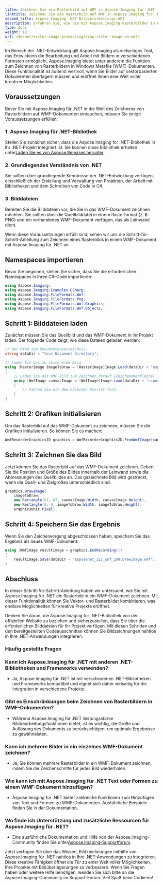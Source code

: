 ```yaml
---
title: Zeichnen Sie ein Rasterbild auf WMF in Aspose.Imaging für .NET
linktitle: Zeichnen Sie ein Rasterbild auf WMF in Aspose.Imaging für .NET
second_title: Aspose.Imaging .NET-Bildverarbeitungs-API
description: Erfahren Sie, wie Sie mit Aspose.Imaging Rasterbilder in WMF-Dokumenten in .NET zeichnen. Werten Sie Ihre .NET-Projekte mit kreativen Bildüberlagerungen auf.
type: docs
weight: 12
url: /de/net/vector-image-processing/draw-raster-image-on-wmf/
---
```


Im Bereich der .NET-Entwicklung gilt Aspose.Imaging als vielseitiges Tool, das Entwicklern die Bearbeitung und Arbeit mit Bildern in verschiedenen Formaten ermöglicht. Aspose.Imaging bietet unter anderem die Funktion zum Zeichnen von Rasterbildern in Windows Metafile (WMF)-Dokumenten. Diese Funktionalität ist äußerst wertvoll, wenn Sie Bilder auf vektorbasierten Dokumenten überlagern müssen und eröffnet Ihnen eine Welt voller kreativer Möglichkeiten.

## Voraussetzungen

Bevor Sie mit Aspose.Imaging für .NET in die Welt des Zeichnens von Rasterbildern auf WMF-Dokumenten eintauchen, müssen Sie einige Voraussetzungen erfüllen:

### 1. Aspose.Imaging für .NET-Bibliothek

 Stellen Sie zunächst sicher, dass die Aspose.Imaging for .NET-Bibliothek in Ihr .NET-Projekt integriert ist. Sie können diese Bibliothek erhalten unter[Laden Sie es von Aspose.Releases herunter](https://releases.aspose.com/imaging/net/).

### 2. Grundlegendes Verständnis von .NET

Sie sollten über grundlegende Kenntnisse der .NET-Entwicklung verfügen, einschließlich der Erstellung und Verwaltung von Projekten, der Arbeit mit Bibliotheken und dem Schreiben von Code in C#.

### 3. Bilddateien

Bereiten Sie die Bilddateien vor, die Sie in das WMF-Dokument zeichnen möchten. Sie sollten über die Quellbilddatei in einem Rasterformat (z. B. PNG) und ein vorhandenes WMF-Dokument verfügen, das als Leinwand dient.

Wenn diese Voraussetzungen erfüllt sind, sehen wir uns die Schritt-für-Schritt-Anleitung zum Zeichnen eines Rasterbilds in einem WMF-Dokument mit Aspose.Imaging für .NET an.

## Namespaces importieren

Bevor Sie beginnen, stellen Sie sicher, dass Sie die erforderlichen Namespaces in Ihren C#-Code importieren:

```csharp
using Aspose.Imaging;
using Aspose.Imaging.Examples.CSharp;
using Aspose.Imaging.FileFormats.Wmf;
using Aspose.Imaging.FileFormats.Png;
using Aspose.Imaging.FileFormats.Wmf.Graphics;
using Aspose.Imaging.FileFormats.Wmf.Objects;
```

## Schritt 1: Bilddateien laden

Zunächst müssen Sie das Quellbild und das WMF-Dokument in Ihr Projekt laden. Der folgende Code zeigt, wie diese Dateien geladen werden:

```csharp
// Der Pfad zum Dokumentenverzeichnis.
string dataDir = "Your Document Directory";

// Laden Sie das zu zeichnende Bild
using (RasterImage imageToDraw = (RasterImage)Image.Load(dataDir + "asposenet_220_src01.png"))
{
    // Laden Sie das WMF-Bild zum Zeichnen darauf (Zeichenoberfläche)
    using (WmfImage canvasImage = (WmfImage)Image.Load(dataDir + "asposenet_222_wmf_200.wmf"))
    {
        // Fahren Sie mit dem nächsten Schritt fort.
    }
}
```

## Schritt 2: Grafiken initialisieren

Um das Rasterbild auf das WMF-Dokument zu zeichnen, müssen Sie die Grafiken initialisieren. So können Sie es machen:

```csharp
WmfRecorderGraphics2D graphics = WmfRecorderGraphics2D.FromWmfImage(canvasImage);
```

## Schritt 3: Zeichnen Sie das Bild

Jetzt können Sie das Rasterbild auf das WMF-Dokument zeichnen. Geben Sie die Position und Größe des Bildes innerhalb der Leinwand sowie die Abmessungen des Quellbildes an. Das gezeichnete Bild wird gestreckt, wenn die Quell- und Zielgrößen unterschiedlich sind:

```csharp
graphics.DrawImage(
    imageToDraw,
    new Rectangle(67, 67, canvasImage.Width, canvasImage.Height),
    new Rectangle(0, 0, imageToDraw.Width, imageToDraw.Height),
    GraphicsUnit.Pixel);
```

## Schritt 4: Speichern Sie das Ergebnis

Wenn Sie den Zeichenvorgang abgeschlossen haben, speichern Sie das Ergebnis als neues WMF-Dokument:

```csharp
using (WmfImage resultImage = graphics.EndRecording())
{
    resultImage.Save(dataDir + "asposenet_222_wmf_200.DrawImage.wmf");
}
```

## Abschluss

In dieser Schritt-für-Schritt-Anleitung haben wir untersucht, wie Sie mit Aspose.Imaging für .NET ein Rasterbild in ein WMF-Dokument zeichnen. Mit dieser Funktionalität können Sie Vektor- und Rasterbilder kombinieren, was endlose Möglichkeiten für kreative Projekte eröffnet.

Denken Sie daran, die Aspose.Imaging for .NET-Bibliothek von der offiziellen Website zu beziehen und sicherzustellen, dass Sie über die erforderlichen Bilddateien für Ihr Projekt verfügen. Mit diesen Schritten und den bereitgestellten Codeausschnitten können Sie Bildzeichnungen nahtlos in Ihre .NET-Anwendungen integrieren.

### Häufig gestellte Fragen

### Kann ich Aspose.Imaging für .NET mit anderen .NET-Bibliotheken und Frameworks verwenden?
   - Ja, Aspose.Imaging für .NET ist mit verschiedenen .NET-Bibliotheken und Frameworks kompatibel und eignet sich daher vielseitig für die Integration in verschiedene Projekte.

### Gibt es Einschränkungen beim Zeichnen von Rasterbildern in WMF-Dokumenten?
   - Während Aspose.Imaging für .NET leistungsstarke Bildbearbeitungsfunktionen bietet, ist es wichtig, die Größe und Auflösung des Dokuments zu berücksichtigen, um optimale Ergebnisse zu gewährleisten.

### Kann ich mehrere Bilder in ein einzelnes WMF-Dokument zeichnen?
   - Ja, Sie können mehrere Rasterbilder in ein WMF-Dokument zeichnen, indem Sie die Zeichenschritte für jedes Bild wiederholen.

### Wie kann ich mit Aspose.Imaging für .NET Text oder Formen zu einem WMF-Dokument hinzufügen?
   - Aspose.Imaging für .NET bietet zahlreiche Funktionen zum Hinzufügen von Text und Formen zu WMF-Dokumenten. Ausführliche Beispiele finden Sie in der Dokumentation.

### Wo finde ich Unterstützung und zusätzliche Ressourcen für Aspose.Imaging für .NET?
   - Eine ausführliche Dokumentation und Hilfe von der Aspose.Imaging-Community finden Sie unter[Aspose.Imaging-Supportforum](https://forum.aspose.com/).


Jetzt verfügen Sie über das Wissen, Bildzeichnungen mithilfe von Aspose.Imaging für .NET nahtlos in Ihre .NET-Anwendungen zu integrieren. Diese kreative Fähigkeit öffnet die Tür zu einer Welt voller Möglichkeiten, Ihre Projekte mit Bildüberlagerungen zu verbessern. Wenn Sie Fragen haben oder weitere Hilfe benötigen, wenden Sie sich bitte an die Aspose.Imaging-Community im Support-Forum. Viel Spaß beim Codieren!
